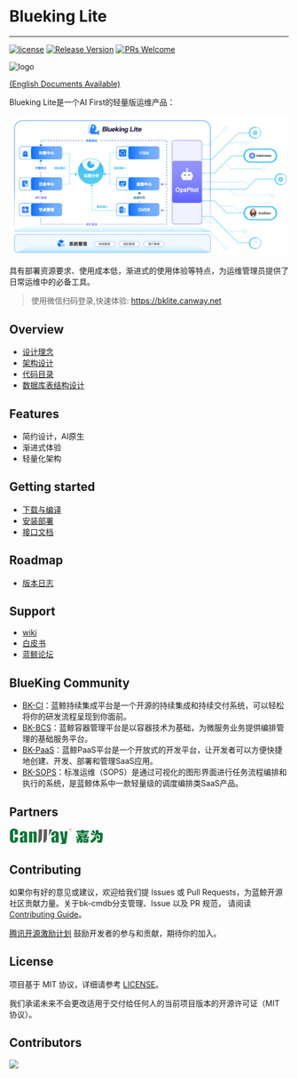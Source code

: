 # Blueking Lite


---
[![license](https://img.shields.io/badge/license-mit-brightgreen.svg?style=flat)](https://github.com/TencentBlueKing/bk-cmdb/blob/master/LICENSE.txt)
[![Release Version](https://img.shields.io/badge/release-dev--in--progress-orange.svg)](https://github.com/TencentBlueKing/bk-cmdb/releases)
[![PRs Welcome](https://img.shields.io/badge/PRs-welcome-brightgreen.svg)](https://github.com/TencentBlueKing/bk-cmdb/pulls)


![logo](./docs/resource/img/logo.png)

[(English Documents Available)](readme_en.md)

Blueking Lite是一个AI First的轻量版运维产品： 

![intro](./docs/resource/img/intro.png)

具有部署资源要求、使用成本低，渐进式的使用体验等特点，为运维管理员提供了日常运维中的必备工具。

> 使用微信扫码登录,快速体验: https://bklite.canway.net

## Overview
* [设计理念](docs/overview/design.md)
* [架构设计](docs/overview/architecture.md)
* [代码目录](docs/overview/code_framework.md)
* [数据库表结构设计](docs/db/README.md)

## Features
* 简约设计，AI原生
* 渐进式体验
* 轻量化架构

## Getting started

* [下载与编译](docs/overview/source_compile.md)
* [安装部署](deploy/docker-compose/Readme.md)
* [接口文档](docs/overview/api_doc.md)

## Roadmap

* [版本日志](docs/changelog/release.md)

## Support
- [wiki](https://github.com/TencentBlueKing/bk-cmdb/wiki)
- [白皮书](https://docs.bk.tencent.com/)
- [蓝鲸论坛](https://bk.tencent.com/s-mart/community)

## BlueKing Community
- [BK-CI](https://github.com/Tencent/bk-ci)：蓝鲸持续集成平台是一个开源的持续集成和持续交付系统，可以轻松将你的研发流程呈现到你面前。
- [BK-BCS](https://github.com/Tencent/bk-bcs)：蓝鲸容器管理平台是以容器技术为基础，为微服务业务提供编排管理的基础服务平台。
- [BK-PaaS](https://github.com/Tencent/bk-PaaS)：蓝鲸PaaS平台是一个开放式的开发平台，让开发者可以方便快捷地创建、开发、部署和管理SaaS应用。
- [BK-SOPS](https://github.com/Tencent/bk-sops)：标准运维（SOPS）是通过可视化的图形界面进行任务流程编排和执行的系统，是蓝鲸体系中一款轻量级的调度编排类SaaS产品。

## Partners
![jiawei](docs/resource/img/jiawei-logo.png)　

## Contributing
如果你有好的意见或建议，欢迎给我们提 Issues 或 Pull Requests，为蓝鲸开源社区贡献力量。关于bk-cmdb分支管理、Issue 以及 PR 规范，
请阅读 [Contributing Guide](docs/CONTRIBUTING.md)。

[腾讯开源激励计划](https://opensource.tencent.com/contribution) 鼓励开发者的参与和贡献，期待你的加入。


## License
项目基于 MIT 协议，详细请参考 [LICENSE](LICENSE.txt)。

我们承诺未来不会更改适用于交付给任何人的当前项目版本的开源许可证（MIT 协议）。

## Contributors

![](https://contrib.nn.ci/api?repo=TencentBlueKing/bk-lite)
